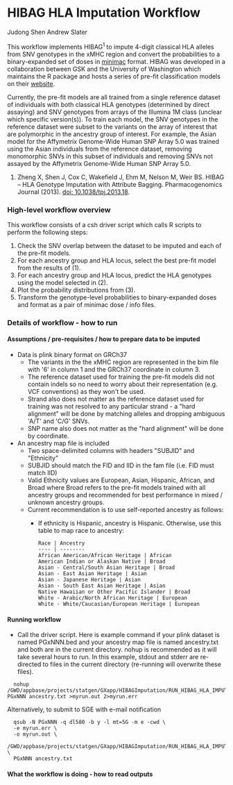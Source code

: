 # HIBAG HLA Imputation Workflow

Judong Shen
Andrew Slater

This workflow implements HIBAG<sup>1</sup> to impute 4-digit classical HLA alleles from SNV genotypes in the xMHC region and convert the probabilities to a binary-expanded set of doses in [minimac](http://genome.sph.umich.edu/wiki/Minimac) format.  HIBAG was developed in a collaboration between GSK and the University of Washington which maintains the R package and hosts a series of pre-fit classification models on their [website](http://www.biostat.washington.edu/~bsweir/HIBAG).

Currently, the pre-fit models are all trained from a single reference dataset of individuals with both classical HLA genotypes (determined by direct assaying) and SNV genotypes from arrays of the Illumina 1M class (unclear which specific version(s)). To train each model, the SNV genotypes in the reference dataset were subset to the variants on the array of interest that are polymorphic in the ancestry group of interest. For example, the Asian model for the Affymetrix Genome-Wide Human SNP Array 5.0 was trained using the Asian individuals from the reference dataset, removing monomorphic SNVs in this subset of individuals and removing SNVs not assayed by the Affymetrix Genome-Wide Human SNP Array 5.0.

1) Zheng X, Shen J, Cox C, Wakefield J, Ehm M, Nelson M, Weir BS. HIBAG – HLA Genotype Imputation with Attribute Bagging. Pharmacogenomics Journal (2013). [doi: 10.1038/tpj.2013.18](http://dx.doi.org/10.1038/tpj.2013.18).

### High-level workflow overview

This workflow consists of a csh driver script which calls R scripts to perform the following steps:

1. Check the SNV overlap between the dataset to be imputed and each of the pre-fit models.
2. For each ancestry group and HLA locus, select the best pre-fit model from the results of (1).
3. For each ancestry group and HLA locus, predict the HLA genotypes using the model selected in (2).
4. Plot the probability distributions from (3).
5. Transform the genotype-level probabilities to binary-expanded doses and format as a pair of minimac dose / info files.


### Details of workflow - how to run

#### Assumptions / pre-requisites / how to prepare data to be imputed
* Data is plink binary format on GRCh37
  * The variants in the the xMHC region are represented in the bim file with '6' in column 1 and the GRCh37 coordinate in column 3.
  * The reference dataset used for training the pre-fit models did not contain indels so no need to worry about their representation (e.g. VCF conventions) as they won't be used.
  * Strand also does not matter as the reference dataset used for training was not resolved to any particular strand - a "hard alignment" will be done by matching alleles and dropping ambiguous 'A/T' and 'C/G' SNVs.
  * SNP name also does not matter as the "hard alignment" will be done by coordinate.
* An ancestry map file is included
  * Two space-delimited columns with headers "SUBJID" and "Ethnicity"
  * SUBJID should match the FID and IID in the fam file (i.e. FID must match IID)
  * Valid Ethnicity values are European, Asian, Hispanic, African, and Broad where Broad refers to the pre-fit models trained with all ancestry groups and recommended for best performance in mixed / unknown ancestry groups.
  * Current recommendation is to use self-reported ancestry as follows:
    * If ethnicity is Hispanic, ancestry is Hispanic. Otherwise, use this table to map race to ancestry:

          Race | Ancestry
          ---- | --------
          African American/African Heritage | African
          American Indian or Alaskan Native | Broad
          Asian - Central/South Asian Heritage | Broad
          Asian - East Asian Heritage | Asian
          Asian - Japanese Heritage | Asian
          Asian - South East Asian Heritage | Asian
          Native Hawaiian or Other Pacific Islander | Broad
          White - Arabic/North African Heritage | European
          White - White/Caucasian/European Heritage | European

#### Running workflow
* Call the driver script. Here is example command if your plink dataset is named PGxNNN.bed and your ancestry map file is named ancestry.txt and both are in the current directory. nohup is recommended as it will take several hours to run. In this example, stdout and stderr are re-directed to files in the current directory (re-running will overwrite these files).
```
  nohup /GWD/appbase/projects/statgen/GXapp/HIBAGImputation/RUN_HIBAG_HLA_IMPUTATION.sh PGxNNN ancestry.txt >myrun.out 2>myrun.err
```
Alternatively, to submit to SGE with e-mail notification
```
  qsub -N PGxNNN -q dl580 -b y -l mt=5G -m e -cwd \
  -e myrun.err \
  -o myrun.out \
  /GWD/appbase/projects/statgen/GXapp/HIBAGImputation/RUN_HIBAG_HLA_IMPUTATION.sh \
  PGxNNN ancestry.txt
```

#### What the workflow is doing - how to read outputs

